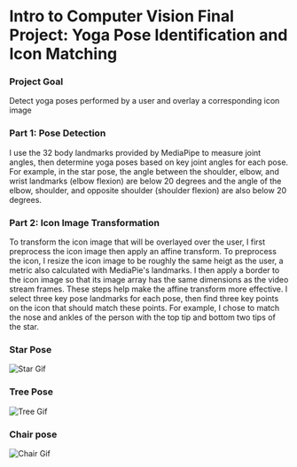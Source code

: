 <h1>Intro to Computer Vision Final Project: Yoga Pose Identification and Icon Matching </h1>

<h3> Project Goal </h3> 
<p> Detect yoga poses performed by a user and overlay a corresponding icon image </p>

<h3> Part 1: Pose Detection </h3> 

<p> I use the 32 body landmarks provided by MediaPipe to measure joint angles, then determine yoga poses based on key joint angles for each pose. For example, in the star pose, the angle between the shoulder, elbow, and wrist landmarks (elbow flexion) are below 20 degrees and the angle of the elbow, shoulder, and opposite shoulder (shoulder flexion) are also below 20 degrees. </p>

<h3> Part 2: Icon Image Transformation </h3>

<p> To transform the icon image that will be overlayed over the user, I first preprocess the icon image then apply an affine transform. To preprocess the icon, I resize the icon image to be roughly the same heigt as the user, a metric also calculated with MediaPie's landmarks. I then apply a border to the icon image so that its image array has the same dimensions as the video stream frames. These steps help make the affine transform more effective. I select three key pose landmarks for each pose, then find three key points on the icon that should match these points. For example, I chose to match the nose and ankles of the person with the top tip and bottom two tips of the star. </p>

<h3>Star Pose</h3>

![Star Gif](star.gif)

<h3>Tree Pose</h3>

![Tree Gif](tree.gif)

<h3>Chair pose</h3>

![Chair Gif](chair.gif)

